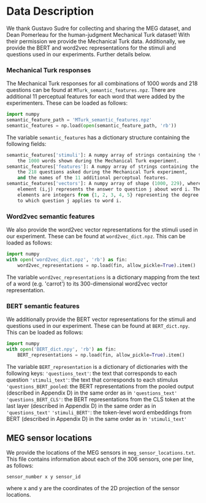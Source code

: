 # Data Description

We thank Gustavo Sudre for collecting and sharing the MEG dataset, and 
Dean Pomerleau for the human-judgment Mechanical Turk dataset!
With their permission we provide the Mechanical Turk data. Additionally,
we provide the BERT and word2vec representations for the stimuli and questions
used in our experiments. Further details below.


### Mechanical Turk responses
The Mechanical Turk responses for all combinations of 1000 words and 
218 questions can be found at `MTurk_semantic_features.npz`. There are additional 
11 perceptual features for each word that were added by the experimenters.
These can be loaded as follows:
```python
import numpy
semantic_feature_path = 'MTurk_semantic_features.npz'
semantic_features = np.load(open(semantic_feature_path, 'rb'))
```
The variable `semantic_features` has a dictionary structure containing the 
following fields:
```python
semantic_features['stimuli']: A numpy array of strings containing the text of 
    the 1000 words shown during the Mechanical Turk experiment.
semantic_features['features']: A numpy array of strings containing the text of 
    the 218 questions asked during the Mechanical Turk experiment, 
    and the names of the 11 additional perceptual features.
semantic_features['vectors']: A numpy array of shape (1000, 229), where each
    element (i,j) represents the answer to question j about word i. These 
    elements are integers from {1, 2, 3, 4, 5} representing the degree
    to which question j applies to word i.
```

### Word2vec semantic features
We also provide the word2vec vector representations for the stimuli used in our
experiment. These can be found at `word2vec_dict.npz`. This can be loaded
as follows:
```python
import numpy
with open('word2vec_dict.npz', 'rb') as fin:
    word2vec_representations = np.load(fin, allow_pickle=True).item()
```
The variable `word2vec_representations` is a dictionary mapping from the text
of a word (e.g. 'carrot') to its 300-dimensional word2vec vector representation.


### BERT semantic features
We additionally provide the BERT vector representations for the stimuli and questions used in our
experiment. These can be found at `BERT_dict.npy`. This can be loaded
as follows:
```python
import numpy
with open('BERT_dict.npy', 'rb') as fin:
    BERT_representations = np.load(fin, allow_pickle=True).item()
```
The variable `BERT_representation` is a dictionary of dictionaries with the following keys:
`'questions_text'`: the text that corresponds to each question
`'stimuli_text'`: the text that corresponds to each stimulus
`'questions_BERT_pooled`: the BERT representations from the pooled output (described in Appendix D) in the same order as in `'questions_text'`
`'questions_BERT_CLS'`: the BERT representations from the CLS token at the last layer (described in Appendix D) in the same order as in `'questions_text'`
`'stimuli_BERT'`: the token-level word embeddings from BERT (described in Appendix D) in the same order as in `'stimuli_text'`


## MEG sensor locations
We provide the locations of the MEG sensors in `meg_sensor_locations.txt`.
This file contains information about each of the 306 sensors, one per line, as 
follows:
```
sensor_number x y sensor_id
```
where x and y are the coordinates of the 2D projection of the sensor locations.
